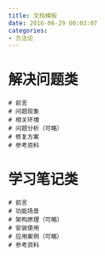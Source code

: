 ```yaml
---
title: 文档模板
date: 2016-06-29 00:03:07
categories:
- 方法论
---
```

# 解决问题类
```
# 前言
# 问题现象
# 相关环境
# 问题分析（可略）
# 修复方案
# 参考资料
```

# 学习笔记类
```
# 前言
# 功能场景
# 架构原理（可略）
# 安装使用
# 应用案例（可略）
# 参考资料
```
